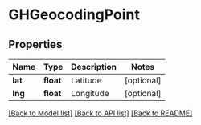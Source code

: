 # GHGeocodingPoint

## Properties
Name | Type | Description | Notes
------------ | ------------- | ------------- | -------------
**lat** | **float** | Latitude | [optional] 
**lng** | **float** | Longitude | [optional] 

[[Back to Model list]](../README.md#documentation-for-models) [[Back to API list]](../README.md#documentation-for-api-endpoints) [[Back to README]](../README.md)



